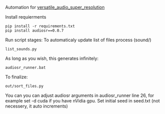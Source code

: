 Automation for [versatile_audio_super_resolution](https://github.com/haoheliu/versatile_audio_super_resolution)

Install requierments
```
pip install -r requirements.txt
pip install audiosr==0.0.7
```
Run script stages:
To automaticaly update list of files process (sound/)
```
list_sounds.py 
```
As long as you wish, this generates infinitely:
```
audiosr_runner.bat
```
To finalize:
```
out/sort_files.py
```
You can you can adjust audiosr arguments in audiosr_runner line 26, for example set -d cuda if you have nVidia gpu. 
Set initial seed in seed.txt (not necessery, it auto increments)



